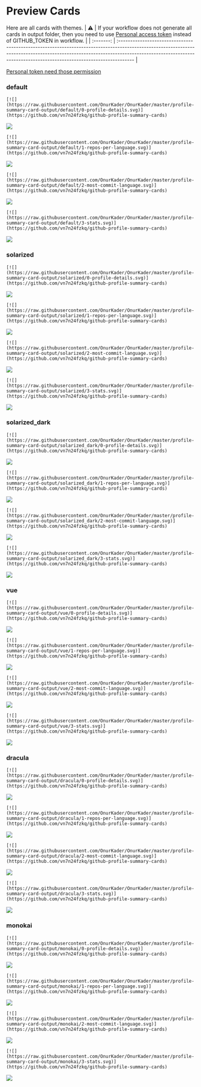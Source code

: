 
# Preview Cards

Here are all cards with themes.
| :warning: | If your workflow does not generate all cards in output folder, then you need to use [Personal access token](https://docs.github.com/en/actions/configuring-and-managing-workflows/creating-and-storing-encrypted-secrets) instead of GITHUB_TOKEN in workflow. |
| :-------: | :------------------------------------------------------------------------------------------------------------------------------------------------------------------------------------------------------------------------------------------------ |

[Personal token need those permission](https://github.com/vn7n24fzkq/github-profile-summary-cards/wiki/Personal-access-token-permissions)


### default


```
[![](https://raw.githubusercontent.com/OnurKader/OnurKader/master/profile-summary-card-output/default/0-profile-details.svg)](https://github.com/vn7n24fzkq/github-profile-summary-cards)
```
![](https://raw.githubusercontent.com/OnurKader/OnurKader/master/profile-summary-card-output/default/0-profile-details.svg)


```
[![](https://raw.githubusercontent.com/OnurKader/OnurKader/master/profile-summary-card-output/default/1-repos-per-language.svg)](https://github.com/vn7n24fzkq/github-profile-summary-cards)
```
![](https://raw.githubusercontent.com/OnurKader/OnurKader/master/profile-summary-card-output/default/1-repos-per-language.svg)


```
[![](https://raw.githubusercontent.com/OnurKader/OnurKader/master/profile-summary-card-output/default/2-most-commit-language.svg)](https://github.com/vn7n24fzkq/github-profile-summary-cards)
```
![](https://raw.githubusercontent.com/OnurKader/OnurKader/master/profile-summary-card-output/default/2-most-commit-language.svg)


```
[![](https://raw.githubusercontent.com/OnurKader/OnurKader/master/profile-summary-card-output/default/3-stats.svg)](https://github.com/vn7n24fzkq/github-profile-summary-cards)
```
![](https://raw.githubusercontent.com/OnurKader/OnurKader/master/profile-summary-card-output/default/3-stats.svg)


### solarized


```
[![](https://raw.githubusercontent.com/OnurKader/OnurKader/master/profile-summary-card-output/solarized/0-profile-details.svg)](https://github.com/vn7n24fzkq/github-profile-summary-cards)
```
![](https://raw.githubusercontent.com/OnurKader/OnurKader/master/profile-summary-card-output/solarized/0-profile-details.svg)


```
[![](https://raw.githubusercontent.com/OnurKader/OnurKader/master/profile-summary-card-output/solarized/1-repos-per-language.svg)](https://github.com/vn7n24fzkq/github-profile-summary-cards)
```
![](https://raw.githubusercontent.com/OnurKader/OnurKader/master/profile-summary-card-output/solarized/1-repos-per-language.svg)


```
[![](https://raw.githubusercontent.com/OnurKader/OnurKader/master/profile-summary-card-output/solarized/2-most-commit-language.svg)](https://github.com/vn7n24fzkq/github-profile-summary-cards)
```
![](https://raw.githubusercontent.com/OnurKader/OnurKader/master/profile-summary-card-output/solarized/2-most-commit-language.svg)


```
[![](https://raw.githubusercontent.com/OnurKader/OnurKader/master/profile-summary-card-output/solarized/3-stats.svg)](https://github.com/vn7n24fzkq/github-profile-summary-cards)
```
![](https://raw.githubusercontent.com/OnurKader/OnurKader/master/profile-summary-card-output/solarized/3-stats.svg)


### solarized_dark


```
[![](https://raw.githubusercontent.com/OnurKader/OnurKader/master/profile-summary-card-output/solarized_dark/0-profile-details.svg)](https://github.com/vn7n24fzkq/github-profile-summary-cards)
```
![](https://raw.githubusercontent.com/OnurKader/OnurKader/master/profile-summary-card-output/solarized_dark/0-profile-details.svg)


```
[![](https://raw.githubusercontent.com/OnurKader/OnurKader/master/profile-summary-card-output/solarized_dark/1-repos-per-language.svg)](https://github.com/vn7n24fzkq/github-profile-summary-cards)
```
![](https://raw.githubusercontent.com/OnurKader/OnurKader/master/profile-summary-card-output/solarized_dark/1-repos-per-language.svg)


```
[![](https://raw.githubusercontent.com/OnurKader/OnurKader/master/profile-summary-card-output/solarized_dark/2-most-commit-language.svg)](https://github.com/vn7n24fzkq/github-profile-summary-cards)
```
![](https://raw.githubusercontent.com/OnurKader/OnurKader/master/profile-summary-card-output/solarized_dark/2-most-commit-language.svg)


```
[![](https://raw.githubusercontent.com/OnurKader/OnurKader/master/profile-summary-card-output/solarized_dark/3-stats.svg)](https://github.com/vn7n24fzkq/github-profile-summary-cards)
```
![](https://raw.githubusercontent.com/OnurKader/OnurKader/master/profile-summary-card-output/solarized_dark/3-stats.svg)


### vue


```
[![](https://raw.githubusercontent.com/OnurKader/OnurKader/master/profile-summary-card-output/vue/0-profile-details.svg)](https://github.com/vn7n24fzkq/github-profile-summary-cards)
```
![](https://raw.githubusercontent.com/OnurKader/OnurKader/master/profile-summary-card-output/vue/0-profile-details.svg)


```
[![](https://raw.githubusercontent.com/OnurKader/OnurKader/master/profile-summary-card-output/vue/1-repos-per-language.svg)](https://github.com/vn7n24fzkq/github-profile-summary-cards)
```
![](https://raw.githubusercontent.com/OnurKader/OnurKader/master/profile-summary-card-output/vue/1-repos-per-language.svg)


```
[![](https://raw.githubusercontent.com/OnurKader/OnurKader/master/profile-summary-card-output/vue/2-most-commit-language.svg)](https://github.com/vn7n24fzkq/github-profile-summary-cards)
```
![](https://raw.githubusercontent.com/OnurKader/OnurKader/master/profile-summary-card-output/vue/2-most-commit-language.svg)


```
[![](https://raw.githubusercontent.com/OnurKader/OnurKader/master/profile-summary-card-output/vue/3-stats.svg)](https://github.com/vn7n24fzkq/github-profile-summary-cards)
```
![](https://raw.githubusercontent.com/OnurKader/OnurKader/master/profile-summary-card-output/vue/3-stats.svg)


### dracula


```
[![](https://raw.githubusercontent.com/OnurKader/OnurKader/master/profile-summary-card-output/dracula/0-profile-details.svg)](https://github.com/vn7n24fzkq/github-profile-summary-cards)
```
![](https://raw.githubusercontent.com/OnurKader/OnurKader/master/profile-summary-card-output/dracula/0-profile-details.svg)


```
[![](https://raw.githubusercontent.com/OnurKader/OnurKader/master/profile-summary-card-output/dracula/1-repos-per-language.svg)](https://github.com/vn7n24fzkq/github-profile-summary-cards)
```
![](https://raw.githubusercontent.com/OnurKader/OnurKader/master/profile-summary-card-output/dracula/1-repos-per-language.svg)


```
[![](https://raw.githubusercontent.com/OnurKader/OnurKader/master/profile-summary-card-output/dracula/2-most-commit-language.svg)](https://github.com/vn7n24fzkq/github-profile-summary-cards)
```
![](https://raw.githubusercontent.com/OnurKader/OnurKader/master/profile-summary-card-output/dracula/2-most-commit-language.svg)


```
[![](https://raw.githubusercontent.com/OnurKader/OnurKader/master/profile-summary-card-output/dracula/3-stats.svg)](https://github.com/vn7n24fzkq/github-profile-summary-cards)
```
![](https://raw.githubusercontent.com/OnurKader/OnurKader/master/profile-summary-card-output/dracula/3-stats.svg)


### monokai


```
[![](https://raw.githubusercontent.com/OnurKader/OnurKader/master/profile-summary-card-output/monokai/0-profile-details.svg)](https://github.com/vn7n24fzkq/github-profile-summary-cards)
```
![](https://raw.githubusercontent.com/OnurKader/OnurKader/master/profile-summary-card-output/monokai/0-profile-details.svg)


```
[![](https://raw.githubusercontent.com/OnurKader/OnurKader/master/profile-summary-card-output/monokai/1-repos-per-language.svg)](https://github.com/vn7n24fzkq/github-profile-summary-cards)
```
![](https://raw.githubusercontent.com/OnurKader/OnurKader/master/profile-summary-card-output/monokai/1-repos-per-language.svg)


```
[![](https://raw.githubusercontent.com/OnurKader/OnurKader/master/profile-summary-card-output/monokai/2-most-commit-language.svg)](https://github.com/vn7n24fzkq/github-profile-summary-cards)
```
![](https://raw.githubusercontent.com/OnurKader/OnurKader/master/profile-summary-card-output/monokai/2-most-commit-language.svg)


```
[![](https://raw.githubusercontent.com/OnurKader/OnurKader/master/profile-summary-card-output/monokai/3-stats.svg)](https://github.com/vn7n24fzkq/github-profile-summary-cards)
```
![](https://raw.githubusercontent.com/OnurKader/OnurKader/master/profile-summary-card-output/monokai/3-stats.svg)

